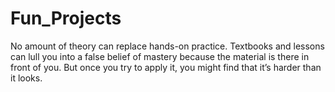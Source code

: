 # Fun_Projects
No amount of theory can replace hands-on practice. Textbooks and lessons can lull you into a false belief of mastery because the material is there in front of you. But once you try to apply it, you might find that it’s harder than it looks.
